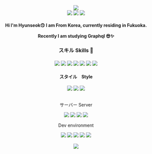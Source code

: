    <div align="center">
      <img src="https://capsule-render.vercel.app/api?type=waving&height=300&animation=fadeIn&color=0097e6&text=Ezdar&desc=フロントエンドDev&fontColor=ffffff&descSize=30&fontAlign=30&descAlign=75&descAlignY=50" />
   <div style="flex"><img src="https://img.shields.io/badge/ezdar2743@gmail.com-EA4335?style=flat-square&logo=Gmail&logoColor=white"/>
<a href="https://ameblo.jp/ezdar/entrylist.html"><img src="https://img.shields.io/badge/seokkku-FF0099?style=flat-square&logo=instagram&logoColor=white"/></a>
<a href="https://www.instagram.com/seokkku/"><img src="https://img.shields.io/badge/blog-09B3AF?style=flat-square&logo=Storyblok&logoColor=white"/></a>
</div>
<h4>Hi I'm Hyunseok🙃 I am From Korea, currently residing in Fukuoka.<br>
  <br>
Recently I am studying Graphql 😎✨</h4>
 <div>      
    <h3>スキル Skills 🔨<h3/>
      <img src="https://img.shields.io/badge/-HTML5-E34F26?logo=html5&logoColor=white&style=for-the-badge" />
      <img src="https://img.shields.io/badge/-CSS3-1572B6?logo=css3&logoColor=white&style=for-the-badge" />
      <img src="https://img.shields.io/badge/-JavaScript-F7DF1E?logo=javascript&logoColor=white&style=for-the-badge" />
      <img src="https://img.shields.io/badge/-TypeScript-3178C6?logo=typescript&logoColor=white&style=for-the-badge" />
      <img src="https://img.shields.io/badge/-ReactJs-61DAFB?logo=react&logoColor=white&style=for-the-badge" />
      <img src="https://img.shields.io/badge/-NextJs-000000?logo=react&logoColor=white&style=for-the-badge" />
      <img src="https://img.shields.io/badge/-ApolloClient-E10098?logo=graphql&logoColor=white&style=for-the-badge" />
    </div> 
    <div >
      <h4>スタイル　Style</h4>
      <img src="https://img.shields.io/badge/-Tailwind%20CSS-06B6D4?logo=tailwindcss&logoColor=white&style=for-the-badge" />
      <img src="https://img.shields.io/badge/-Styled%20Components-DB7093?logo=styledcomponents&logoColor=white&style=for-the-badge" />
      <img src="https://img.shields.io/badge/-Post%20CSS-e84118?logo=postcss&logoColor=white&style=for-the-badge" />   
    </div>
    <br />
    <div>
    <p>サーバー Server</p>
      <img src="https://img.shields.io/badge/-Express-000000?logo=express&logoColor=white&style=for-the-badge" />
      <img src="https://img.shields.io/badge/-Prisma-2D3748?logo=prisma&logoColor=white&style=for-the-badge" />
      <img src="https://img.shields.io/badge/-Apollo-311C87?logo=apollographql&logoColor=white&style=for-the-badge" />
      <img src="https://img.shields.io/badge/-GraphQL-E10098?logo=graphql&logoColor=white&style=for-the-badge" />
    </div>
      <div>
      <p> Dev environment</p>
      <img src="https://img.shields.io/badge/-MongoDB-47A248?logo=mongodb&logoColor=white&style=for-the-badge" />
      <img src="https://img.shields.io/badge/-PostgreSQL-4169E1?logo=postgresql&logoColor=white&style=for-the-badge" />
      <img src="https://img.shields.io/badge/-PlanetScale-8467F3?style=for-the-badge" />
      <img src="https://img.shields.io/badge/-Git-F1502F?logo=git&logoColor=white&style=for-the-badge" />
      <img src="https://img.shields.io/badge/-Github-181717?logo=github&logoColor=white&style=for-the-badge" />  
    </div>
    <br/>
    <img src="https://github-readme-stats.vercel.app/api?username=ezdar2743&show_icons=true&theme=radical"></img>
    </div>
    
    
      
